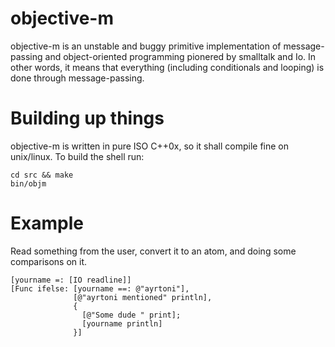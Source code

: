 objective-m
===========

objective-m is an unstable and buggy primitive implementation
of message-passing and object-oriented programming
pionered by smalltalk and Io.
In other words, it means that everything
(including conditionals and looping) is
done through message-passing.


Building up things
===============
objective-m is written in pure ISO C++0x, so
it shall compile fine on unix/linux.
To build the shell run:

    cd src && make
    bin/objm


Example
================
Read something from the user,
convert it to an atom,
and doing some comparisons
on it.

    [yourname =: [IO readline]]
    [Func ifelse: [yourname ==: @"ayrtoni"],
                  [@"ayrtoni mentioned" println],
                  {
                    [@"Some dude " print];
                    [yourname println]
                  }]



